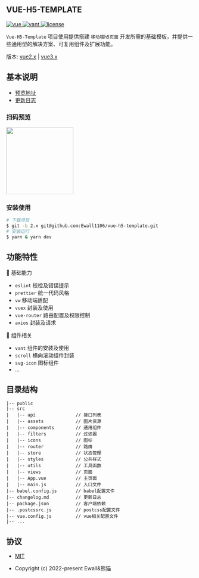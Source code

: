 ## VUE-H5-TEMPLATE

<p>
  <a href="https://github.com/vuejs/vue">
    <img src="https://img.shields.io/badge/vue-2.6.11-brightgreen.svg" alt="vue">
  </a>
  </a>
    <a href="https://youzan.github.io/vant/#/zh-CN/">
    <img src="https://img.shields.io/badge/vant-2.12.36-1989fa.svg" alt="vant">
  </a>
  <a href="https://github.com/Ewall1106/panda-vue-template/blob/master/LICENSE">
    <img src="https://img.shields.io/github/license/mashape/apistatus.svg" alt="license">
  </a>
</p>

`Vue-H5-Template` 项目使用提供搭建 `移动端h5页面` 开发所需的基础模板，并提供一些通用型的解决方案、可复用组件及扩展功能。

版本: [vue2.x](https://github.com/Ewall1106/vue-h5-template/tree/2.x) | [vue3.x](https://github.com/Ewall1106/vue-h5-template/tree/3.x)

## 基本说明

- [预览地址](https://template.xwhx.top)
- [更新日志](https://github.com/Ewall1106/vue-h5-template/blob/2.x/changelog.md)

### 扫码预览

<img width="180" src="https://s4.ax1x.com/2021/12/11/oHZy5V.png">

### 安装使用

```bash
# 下载项目
$ git -b 2.x git@github.com:Ewall1106/vue-h5-template.git
# 安装运行
$ yarn & yarn dev
```

## 功能特性

:hammer: 基础能力

- `eslint` 校检及错误提示
- `prettier` 统一代码风格
- `vw` 移动端适配
- `vuex` 封装及使用
- `vue-router` 路由配置及权限控制
- `axios` 封装及请求

:hammer: 组件相关

- `vant` 组件的安装及使用
- `scroll` 横向滚动组件封装
- `svg-icon` 图标组件
- ...

## 目录结构

```
|-- public
|-- src
|   |-- api               // 接口列表
|   |-- assets            // 图片资源
|   |-- components        // 通用组件
|   |-- filters           // 过滤器
|   |-- icons             // 图标
|   |-- router            // 路由
|   |-- store             // 状态管理
|   |-- styles            // 公共样式
|   |-- utils             // 工具函数
|   |-- views             // 页面
|   |-- App.vue           // 主页面
|   |-- main.js           // 入口文件
|-- babel.config.js       // babel配置文件
|-- changelog.md          // 更新日志
|-- package.json          // 客户端依赖
|-- .postcssrc.js         // postcss配置文件
|-- vue.config.js         // vue相关配置文件
|-- ...
```

## 协议

- [MIT](https://github.com/Ewall1106/vue-h5-template/blob/master/LICENSE)

- Copyright (c) 2022-present Ewall&熊猫
